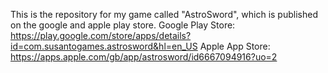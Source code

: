 This is the repository for my game called "AstroSword", which is published on the google and apple play store.
Google Play Store: https://play.google.com/store/apps/details?id=com.susantogames.astrosword&hl=en_US
Apple App Store: https://apps.apple.com/gb/app/astrosword/id6667094916?uo=2
